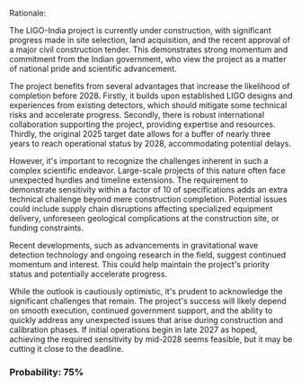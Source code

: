 Rationale:

The LIGO-India project is currently under construction, with significant progress made in site selection, land acquisition, and the recent approval of a major civil construction tender. This demonstrates strong momentum and commitment from the Indian government, who view the project as a matter of national pride and scientific advancement.

The project benefits from several advantages that increase the likelihood of completion before 2028. Firstly, it builds upon established LIGO designs and experiences from existing detectors, which should mitigate some technical risks and accelerate progress. Secondly, there is robust international collaboration supporting the project, providing expertise and resources. Thirdly, the original 2025 target date allows for a buffer of nearly three years to reach operational status by 2028, accommodating potential delays.

However, it's important to recognize the challenges inherent in such a complex scientific endeavor. Large-scale projects of this nature often face unexpected hurdles and timeline extensions. The requirement to demonstrate sensitivity within a factor of 10 of specifications adds an extra technical challenge beyond mere construction completion. Potential issues could include supply chain disruptions affecting specialized equipment delivery, unforeseen geological complications at the construction site, or funding constraints.

Recent developments, such as advancements in gravitational wave detection technology and ongoing research in the field, suggest continued momentum and interest. This could help maintain the project's priority status and potentially accelerate progress.

While the outlook is cautiously optimistic, it's prudent to acknowledge the significant challenges that remain. The project's success will likely depend on smooth execution, continued government support, and the ability to quickly address any unexpected issues that arise during construction and calibration phases. If initial operations begin in late 2027 as hoped, achieving the required sensitivity by mid-2028 seems feasible, but it may be cutting it close to the deadline.

### Probability: 75%